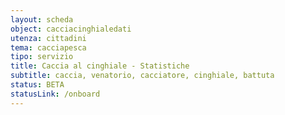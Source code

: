 ```yaml
---
layout: scheda
object: cacciacinghialedati
utenza: cittadini
tema: cacciapesca
tipo: servizio
title: Caccia al cinghiale - Statistiche
subtitle: caccia, venatorio, cacciatore, cinghiale, battuta
status: BETA
statusLink: /onboard
---
```

